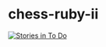 # chess-ruby-ii

[![Stories in To Do](https://badge.waffle.io/BH792/chess-ruby-ii.png?label=to%20do&title=To%20do)](http://waffle.io/BH792/chess-ruby-ii)

